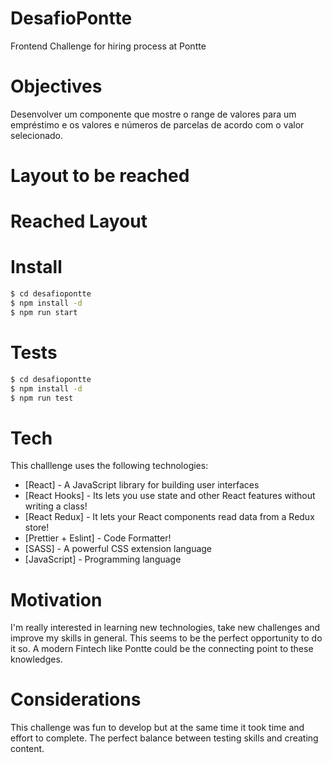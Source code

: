 # DesafioPontte

Frontend Challenge for hiring process at Pontte 

# Objectives
Desenvolver um componente que mostre o range de valores para um empréstimo e os valores e números de parcelas de acordo com o valor selecionado.

# Layout to be reached


# Reached Layout


# Install
```sh
$ cd desafiopontte
$ npm install -d
$ npm run start
```

# Tests
```sh
$ cd desafiopontte
$ npm install -d
$ npm run test
```

# Tech

This challlenge uses the following technologies:

* [React] - A JavaScript library for building user interfaces
* [React Hooks] - Its lets you use state and other React features without writing a class!
* [React Redux] - It lets your React components read data from a Redux store!
* [Prettier + Eslint] - Code Formatter!
* [SASS] - A powerful CSS extension language
* [JavaScript] - Programming language

# Motivation
I'm really interested in learning new technologies, take new challenges and improve my skills in general. This seems to be the perfect opportunity to do it so.
A modern Fintech like Pontte could be the connecting point to these knowledges.

# Considerations
This challenge was fun to develop but at the same time it took time and effort to complete.
The perfect balance between testing skills and creating content.
